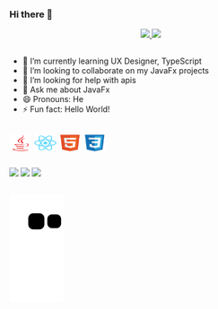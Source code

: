### Hi there 👋

<div align="center">
  <a href="https://github.com/rafaballerini">
  <img height="180em" src="https://github-readme-stats.vercel.app/api?username=gleidson28&show_icons=true&theme=dark&include_all_commits=true&count_private=true"/>
  <img height="180em" src="https://github-readme-stats.vercel.app/api/top-langs/?username=gleidson28&layout=compact&langs_count=7&theme=dark"/>
  </a>
</div>
  
  ##
  
- 🌱 I’m currently learning UX Designer, TypeScript
- 👯 I’m looking to collaborate on my JavaFx projects
- 🤔 I’m looking for help with apis
- 💬 Ask me about JavaFx
- 😄 Pronouns: He
- ⚡ Fun fact: Hello World!
  
<div style="display: inline_block"><br>
  <img align="center" alt="Rafa-Ts" height="30" width="40" src="https://raw.githubusercontent.com/devicons/devicon/master/icons/java/java-plain.svg">
  <img align="center" alt="Rafa-React" height="30" width="40" src="https://raw.githubusercontent.com/devicons/devicon/master/icons/react/react-original.svg">
  <img align="center" alt="Rafa-HTML" height="30" width="40" src="https://raw.githubusercontent.com/devicons/devicon/master/icons/html5/html5-original.svg">
  <img align="center" alt="Rafa-CSS" height="30" width="40" src="https://raw.githubusercontent.com/devicons/devicon/master/icons/css3/css3-original.svg">
</div>

##

<div> 
  
  <a href="https://www.youtube.com/channel/UC1kHpuXjBGBQBZZ4bRXyXnA" target="_blank"><img src="https://img.shields.io/badge/YouTube-FF0000?style=for-the-badge&logo=youtube&logoColor=white" target="_blank"></a>
  <a href="https://instagram.com/gleidson.nevesdasilveira/" target="_blank"><img src="https://img.shields.io/badge/-Instagram-%23E4405F?style=for-the-badge&logo=instagram&logoColor=white" target="_blank"></a>
  <a href = "mailto:gleidisonmt@gmail.com"><img src="https://img.shields.io/badge/-Gmail-%23333?style=for-the-badge&logo=gmail&logoColor=white" target="_blank"></a>
 

</div>
  
##
![Snake animation](https://github.com/gleidson28/gleidson28/blob/output/github-contribution-grid-snake.svg)  
 
